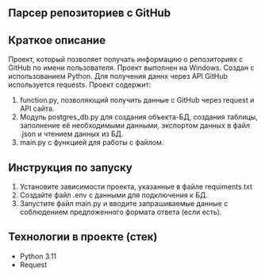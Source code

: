 ## Парсер репозиториев с GitHub

## Краткое описание

Проект, который позволяет получать информацию о репозиториях с GitHub по имени пользователя.
Проект выполнен на Windows. Создан с использованием Python. Для получения даннх через API GitHub используется requests.
Проект содержит:
1. function.py, позволяющий получить данные с GitHub через request и API сайта.
2. Модуль postgres_db.py для создания объекта-БД, создания таблицы, заполнение её необходимыми данными, экспортом данных в файл .json и чтением данных из БД.
3. main.py с функцией для работы с файлом.
 
## Инструкция по запуску
1. Установите зависимости проекта, указанные в файле requiments.txt
2. Создайте файл .env с данными для подключения к БД.
3. Запустите файл main.py и вводите запрашиваемые данные с соблюдением предложенного формата ответа (если есть).

## Технологии в проекте (стек)

* Python 3.11
* Request
